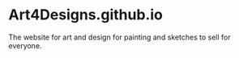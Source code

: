 # Art4Designs.github.io
The website for art and design for painting and sketches to sell for everyone.
